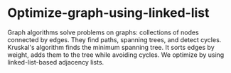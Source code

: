 # Optimize-graph-using-linked-list
Graph algorithms solve problems on graphs: collections of nodes connected by edges. They find paths, spanning trees, and detect cycles. Kruskal's algorithm finds the minimum spanning tree. It sorts edges by weight, adds them to the tree while avoiding cycles. We optimize by using linked-list-based adjacency lists.
